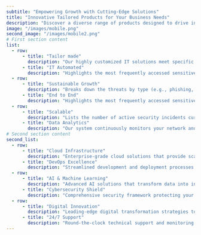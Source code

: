 ```yaml
---
subtitle: "Empowering Growth with Cutting-Edge Solutions"
title: "Innovative Tailored Products for Your Business Needs"
description: "Discover a diverse range of products designed to drive innovation and efficiency across your operations. Our offerings are crafted with precision and tailored to solve the unique challenges of your industry. Whether you're looking for advanced technology tools, streamlined solutions."
image: "/images/mobile.png"
second_image: "/images/mobile2.png"
# First section content
list:
  - row:
      - title: "Tailor made"
        description: "Our highly customized IT solutions meet specific client needs, ensuring operational efficiency and business fulfillment."
      - title: "IT Automated"
        description: "Highlights the most frequently accessed sensitive files or databases and the users involved, ensuring transparency and control over critical data."
  - row:
      - title: "Sustainable Growth"
        description: "Breaks down the threats by type (e.g., phishing, malware, ransomware) to give a detailed overview of the threat landscape."
      - title: "End to End"
        description: "Highlights the most frequently accessed sensitive files or databases and the users involved."
  - row:
      - title: "Scalable"
        description: "Lists the number of active security incidents currently being addressed."
      - title: "Data Analytics"
        description: "Our system continuously monitors your network and data environments for any suspicious activities."
# Second section content
second_list:
  - row:
      - title: "Cloud Infrastructure"
        description: "Enterprise-grade cloud solutions that provide scalability, security, and reliability for your business operations."
      - title: "DevOps Excellence"
        description: "Streamlined development and deployment processes with automated workflows and continuous integration."
  - row:
      - title: "AI & Machine Learning"
        description: "Advanced AI solutions that transform data into intelligent insights and automate complex business processes."
      - title: "Cybersecurity Shield"
        description: "Comprehensive security framework protecting your digital assets from evolving cyber threats."
  - row:
      - title: "Digital Innovation"
        description: "Leading-edge digital transformation strategies to keep your business ahead of the competition."
      - title: "24/7 Support"
        description: "Round-the-clock technical support and monitoring to ensure your systems run smoothly."
---
```

